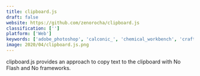 ```yaml
---
title: clipboard.js
draft: false 
website: https://github.com/zenorocha/clipboard.js
classification: ['']
platform: ['Web']
keywords: ['adobe_photoshop', 'calconic_', 'chemical_workbench', 'craft_by_invision', 'enterprise_architect', 'fancybox', 'katapultpro', 'matlab', 'maple', 'maxima', 'mygeodata_converter', 'pixelmator', 'rawtherapee', 'sage_math', 'scilab', 'uizard', 'webbsy', 'wolfram_mathematica', 'iwinsoft_image_converter']
image: 2020/04/clipboard.js.png
---
```

clipboard.js provides an approach to copy text to the clipboard with No Flash and No frameworks.